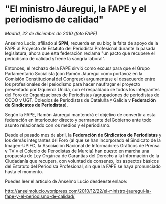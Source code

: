 # "El ministro Jáuregui, la FAPE y el periodismo de calidad"

*Madrid, 22 de diciembre de 2010 (foto FAPE)*

Anselmo Lucio, afiliado al **SPM**, recuerda en su blog la falta de apoyo de la FAPE al Proyecto de Estatuto del Periodista Profesional durante la pasada legislatura, ahora que esta federación reclama "un pacto que recupere el periodismo de calidad y frene la sangría laboral".

Entonces, el rechazo de la FAPE sirvió como excusa para que el Grupo Parlamentario Socialista (con Ramón Jáuregui como portavoz en la Comisión Constitucional del Congreso) argumentase el desacuerdo entre los profesionales del periodismo para hacer naufragar el proyecto presentado por Izquierda Unida, con el respaldado de todos los integrantes del Foro de Organizaciones de Periodistas (agrupaciones de periodistas de CCOO y UGT, Colegios de Periodistas de Cataluña y Galicia y **Federación de Sindicatos de Periodistas**).

Según la FAPE, Ramón Jáuregui mantendrá el objetivo de convertir a esta federación en interlocutor directo y permanente del Gobierno ante todo asunto relacionado con los medios y el periodismo.

Desde el pasado mes de abril, la **Federación de Sindicatos de Periodistas** y los demás integrantes del Foro (al que se han incorporado el Sindicato de la Imagen-UPIFC, la Asociación Nacional de Informadores Gráficos de Prensa y TV y el Colegio de Periodistas de Murcia) han puesto en marcha una propuesta de Ley Orgánica de Garantías del Derecho a la Información de la Ciudadanía que recupera, con voluntad de consenso, los aspectos básicos del Estatuto del Periodista Profesional, sin que la FAPE se haya pronunciado hasta el momento.

Puedes leer el artículo de Anselmo Lucio desdeeste enlace:

http://anselmolucio.wordpress.com/2010/12/22/el-ministro-jauregui-la-fape-y-el-periodismo-de-calidad/
